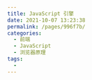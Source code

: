 ```yaml
---
title: JavaScript 引擎
date: 2021-10-07 13:23:38
permalink: /pages/996f7b/
categories:
  - 前端
  - JavaScript
  - 浏览器原理
tags:
  - 
---
```

